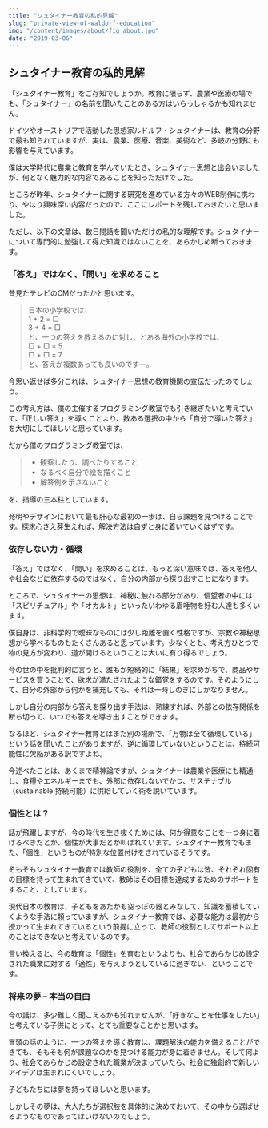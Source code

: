 ```yaml
---
title: "シュタイナー教育の私的見解"
slug: "private-view-of-waldorf-education"
img: "/content/images/about/fig_about.jpg"
date: "2019-03-06"
---
```


## シュタイナー教育の私的見解

「シュタイナー教育」をご存知でしょうか。教育に限らず、農業や医療の場でも、「シュタイナー」の名前を聞いたことのある方はいらっしゃるかも知れません。

ドイツやオーストリアで活動した思想家ルドルフ・シュタイナーは、教育の分野で最も知られていますが、実は、農業、医療、音楽、美術など、多岐の分野にも影響を与えています。

僕は大学時代に農業と教育を学んでいたとき、シュタイナー思想と出会いましたが、何となく魅力的な内容であることを知っただけでした。

ところが昨年、シュタイナーに関する研究を進めている方々のWEB制作に携わり、やはり興味深い内容だったので、ここにレポートを残しておきたいと思いました。

ただし、以下の文章は、数日間話を聞いただけの私的な理解です。シュタイナーについて専門的に勉強して得た知識ではないことを、あらかじめ断っておきます。

### 「答え」ではなく、「問い」を求めること

昔見たテレビのCMだったかと思います。

> 日本の小学校では、  
> 1 + 2 = □  
> 3 + 4 = □  
> と、一つの答えを教えるのに対し、とある海外の小学校では、  
> □ + □ = 5  
> □ + □ = 7  
> と、答えが複数あっても良いのです―。

今思い返せば多分これは、シュタイナー思想の教育機関の宣伝だったのでしょう。

この考え方は、僕の主催するプログラミング教室でも引き継ぎたいと考えていて、「正しい答え」を導くことより、数ある選択の中から「自分で導いた答え」を大切にしてほしいと思っています。

だから僕のプログラミング教室では、

> * 観察したり、調べたりすること
> * なるべく自分で絵を描くこと
> * 解答例を示さないこと

を、指導の三本柱としています。

発明やデザインにおいて最も肝心な最初の一歩は、自ら課題を見つけることです。探求心さえ芽生えれば、解決方法は自ずと身に着いていくはずです。

### 依存しない力・循環

「答え」ではなく、「問い」を求めることは、もっと深い意味では、答えを他人や社会などに依存するのではなく、自分の内部から探り出すことになります。

ところで、シュタイナーの思想は、神秘に触れる部分があり、信望者の中には「スピリチュアル」や「オカルト」といったいわゆる眉唾物を好む人達も多くいます。

僕自身は、非科学的で曖昧なものには少し距離を置く性格ですが、宗教や神秘思想から学べるものもたくさんあると思っています。少なくとも、考え方ひとつで物の見方が変わり、道が開けるということは大いに有り得るでしょう。

今の世の中を批判的に言うと、誰もが短絡的に「結果」を求めがちで、商品やサービスを買うことで、欲求が満たされたような錯覚をするのです。そのようにして、自分の外部から何かを補充しても、それは一時しのぎにしかなりません。

しかし自分の内部から答えを探り出す手法は、熟練すれば、外部との依存関係を断ち切って、いつでも答えを導き出すことができます。

なるほど、シュタイナー教育とはまた別の場所で、「万物は全て循環している」という話を聞いたことがありますが、逆に循環していないということは、持続可能性に欠陥がある訳ですよね。

今述べたことは、あくまで精神論ですが、シュタイナーは農業や医療にも精通し、食糧やエネルギーまでも、外部に依存しないでかつ、サステナブル（sustainable:持続可能）に供給していく術を説いています。

### 個性とは？

話が飛躍しますが、今の時代を生き抜くためには、何か得意なことを一つ身に着けるべきだとか、個性が大事だとか叫ばれています。シュタイナー教育でもまた、「個性」というものが特別な位置付けをされているそうです。

そもそもシュタイナー教育では教師の役割を、全ての子どもは皆、それぞれ固有の目標を持って生まれてきていて、教師はその目標を達成するためのサポートをすること、としています。

現代日本の教育は、子どもをあたかも空っぽの器とみなして、知識を蓄積していくような手法に頼っていますが、シュタイナー教育では、必要な能力は最初から授かって生まれてきているという前提に立って、教師の役割としてサポート以上のことはできないと考えているのです。

言い換えると、今の教育は「個性」を育むというよりも、社会であらかじめ設定された職業に対する「適性」を与えようとしているに過ぎない、ということです。

### 将来の夢 – 本当の自由

今の話は、多少難しく聞こえるかも知れませんが、「好きなことを仕事をしたい」と考えている子供にとって、とても重要なことかと思います。

冒頭の話のように、一つの答えを導く教育は、課題解決の能力を備えることができても、そもそも何が課題なのかを見つける能力が身に着きません。そして何より、社会であらかじめ設定された職業が決まっていたら、社会に独創的で新しいアイデアは生まれにくいでしょう。

子どもたちには夢を持ってほしいと思います。

しかしその夢は、大人たちが選択肢を具体的に決めておいて、その中から選ばせるようなものであってはいけないのでしょう。

